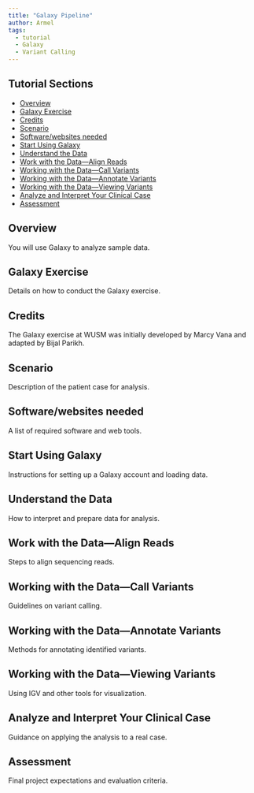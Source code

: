 ```yaml
---
title: "Galaxy Pipeline"
author: Armel
tags:
  - tutorial
  - Galaxy
  - Variant Calling
---
```


## Tutorial Sections

- [Overview](#overview)
- [Galaxy Exercise](#galaxy-exercise)
- [Credits](#credits)
- [Scenario](#scenario)
- [Software/websites needed](#softwarewebsites-needed)
- [Start Using Galaxy](#start-using-galaxy)
- [Understand the Data](#understand-the-data)
- [Work with the Data—Align Reads](#work-with-the-data-align-reads)
- [Working with the Data—Call Variants](#working-with-the-data-call-variants)
- [Working with the Data—Annotate Variants](#working-with-the-data-annotate-variants)
- [Working with the Data—Viewing Variants](#working-with-the-data-viewing-variants)
- [Analyze and Interpret Your Clinical Case](#analyze-and-interpret-your-clinical-case)
- [Assessment](#assessment)

## Overview

You will use Galaxy to analyze sample data.

## Galaxy Exercise

Details on how to conduct the Galaxy exercise.

## Credits

The Galaxy exercise at WUSM was initially developed by Marcy Vana and adapted by Bijal Parikh.

## Scenario

Description of the patient case for analysis.

## Software/websites needed

A list of required software and web tools.

## Start Using Galaxy

Instructions for setting up a Galaxy account and loading data.

## Understand the Data

How to interpret and prepare data for analysis.

## Work with the Data—Align Reads

Steps to align sequencing reads.

## Working with the Data—Call Variants

Guidelines on variant calling.

## Working with the Data—Annotate Variants

Methods for annotating identified variants.

## Working with the Data—Viewing Variants

Using IGV and other tools for visualization.

## Analyze and Interpret Your Clinical Case

Guidance on applying the analysis to a real case.

## Assessment

Final project expectations and evaluation criteria.
